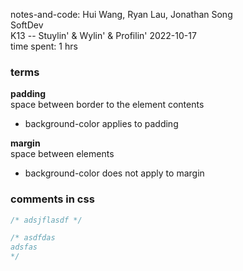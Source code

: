 notes-and-code: Hui Wang, Ryan Lau, Jonathan Song  
SoftDev  
K13 -- Stuylin' & Wylin' & Profilin'
2022-10-17  
time spent: 1 hrs  

### terms
**padding**  
space between border to the element contents  
- background-color applies to padding

**margin**  
space between elements  
- background-color does not apply to margin

### comments in css
```css
/* adsjflasdf */

/* asdfdas
adsfas
*/

```
